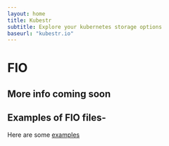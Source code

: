 ```yaml
---
layout: home
title: Kubestr 
subtitle: Explore your kubernetes storage options
baseurl: "kubestr.io" 
---
```


# FIO  

## More info coming soon 

## Examples of FIO files-

Here are some [examples](https://github.com/axboe/fio/tree/master/examples)
